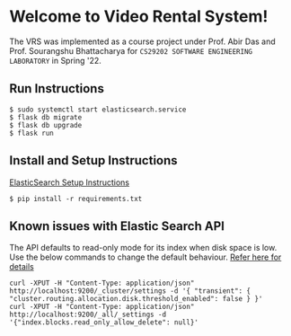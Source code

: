 # Welcome to Video Rental System!

The VRS was implemented as a course project under Prof. Abir Das and Prof. Sourangshu Bhattacharya for ``CS29202 SOFTWARE ENGINEERING LABORATORY`` in Spring '22.

## Run Instructions
```
$ sudo systemctl start elasticsearch.service
$ flask db migrate
$ flask db upgrade
$ flask run
```
## Install and Setup Instructions
[ElasticSearch Setup Instructions](https://stackoverflow.com/questions/39447617/failed-to-establish-a-new-connection-errno-111-connection-refusedelasticsear)
```
$ pip install -r requirements.txt
```
## Known issues with Elastic Search API
The API defaults to read-only mode for its index when disk space is low. Use the below commands to change the default behaviour. [Refer here for details](https://stackoverflow.com/questions/50609417/elasticsearch-error-cluster-block-exception-forbidden-12-index-read-only-all)

```
curl -XPUT -H "Content-Type: application/json" http://localhost:9200/_cluster/settings -d '{ "transient": { "cluster.routing.allocation.disk.threshold_enabled": false } }'
curl -XPUT -H "Content-Type: application/json" http://localhost:9200/_all/_settings -d '{"index.blocks.read_only_allow_delete": null}'
```
